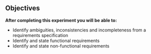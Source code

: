 ## Objectives

**After completing this experiment you will be able to:**

- Identify ambiguities, inconsistencies and incompleteness from a requirements specification
- Identify and state functional requirements
- Identify and state non-functional requirements